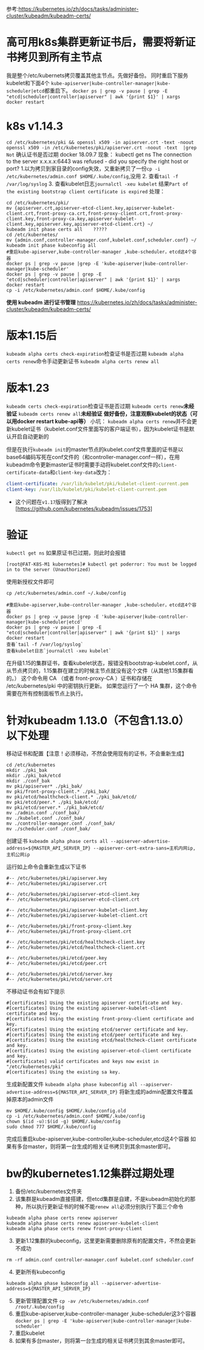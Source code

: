 参考:https://kubernetes.io/zh/docs/tasks/administer-cluster/kubeadm/kubeadm-certs/
# 高可用k8s集群更新证书后，需要将新证书拷贝到所有主节点
我是整个/etc/kubernets拷贝覆盖其他主节点。先做好备份。
同时重启下服务kubelet和下面4个
`kube-apiserver|kube-controller-manager|kube-scheduler|etcd`都重启下。
`docker ps | grep -v pause | grep -E "etcd|scheduler|controller|apiserver" | awk '{print $1}' | xargs docker restart`

# **k8s v1.14.3**
`cd /etc/kubernetes/pki && openssl x509 -in apiserver.crt -text -noout` 
`openssl x509 -in /etc/kubernetes/pki/apiserver.crt -noout -text  |grep Not`
确认证书是否过期
docker 18.09.7
现象：
kubectl get ns
The connection to the server x.x.x.x:6443 was refused - did you specify the right host or port?
1.以为拷贝到家目录的config失效，又重新拷贝了一份`cp -i /etc/kubernetes/admin.conf $HOME/.kube/config`,没用
2. 查看`tail -f /var/log/syslog`
3. 查看kubelet日志`journalctl -xeu kubelet`
结果`Part of the existing bootstrap client certificate is expired`
处理：
```
cd /etc/kubernetes/pki/
mv {apiserver.crt,apiserver-etcd-client.key,apiserver-kubelet-client.crt,front-proxy-ca.crt,front-proxy-client.crt,front-proxy-client.key,front-proxy-ca.key,apiserver-kubelet-client.key,apiserver.key,apiserver-etcd-client.crt} ~/
kubeadm init phase certs all    ?????
cd /etc/kubernetes/
mv {admin.conf,controller-manager.conf,kubelet.conf,scheduler.conf} ~/
kubeadm init phase kubeconfig all
#重启kube-apiserver,kube-controller-manager ,kube-scheduler，etcd这4个容器
docker ps | grep -v pause |grep -E 'kube-apiserver|kube-controller-manager|kube-scheduler'
docker ps | grep -v pause | grep -E "etcd|scheduler|controller|apiserver" | awk '{print $1}' | xargs docker restart
cp -i /etc/kubernetes/admin.conf $HOME/.kube/config
```
**使用 kubeadm 进行证书管理**
https://kubernetes.io/zh/docs/tasks/administer-cluster/kubeadm/kubeadm-certs/
# **版本1.15后**
`kubeadm alpha certs check-expiration`检查证书是否过期
`kubeadm alpha certs renew`命令手动更新证书
`kubeadm alpha certs renew all`
# **版本1.23**
`kubeadm certs check-expiration`检查证书是否过期
`kubeadm certs renew`**未经验证**
`kubeadm certs renew all`**未经验证**
**做好备份，注意观察kubelet的状态（可以用docker restart kube-api等）**
小坑：
`kubeadm alpha certs renew`并不会更新kubelet证书（kubelet.conf文件里面写的客户端证书），因为kubelet证书是默认开启自动更新的

但是在执行`kubeadm init`的master节点的kubelet.conf文件里面的证书是以base64编码写死在conf文件的（和controller-manager.conf一样），在用kubeadm命令更新master证书时需要手动将kubelet.conf文件的`client-certificate-data`和`client-key-data`改为：

~~~yaml
client-certificate: /var/lib/kubelet/pki/kubelet-client-current.pem
client-key: /var/lib/kubelet/pki/kubelet-client-current.pem
~~~
* 这个问题在`v1.17`版得到了解决[https://github.com/kubernetes/kubeadm/issues/1753]
# 验证
`kubectl get ns`
如果原证书已过期，则此时会报错

~~~
[root@FAT-K8S-M1 kubernetes]# kubectl get poderror: You must be logged in to the server (Unauthorized)
~~~

使用新授权文件即可

~~~
cp /etc/kubernetes/admin.conf ~/.kube/config
~~~
~~~
#重启kube-apiserver,kube-controller-manager ,kube-scheduler，etcd这4个容器
docker ps | grep -v pause |grep -E 'kube-apiserver|kube-controller-manager|kube-scheduler|etcd'
docker ps | grep -v pause | grep -E "etcd|scheduler|controller|apiserver" | awk '{print $1}' | xargs docker restart
查看`tail -f /var/log/syslog`
查看kubelet日志`journalctl -xeu kubelet`
~~~

在升级1.15的集群证书，查看kubelet状态，报错没有bootstrap-kubelet.conf，从从节点拷贝的，1.15集群在建立的时候主节点就没有这个文件（从其他1.15集群看的。）
这个命令用 CA （或者 front-proxy-CA ）证书和存储在 /etc/kubernetes/pki 中的密钥执行更新。
如果您运行了一个 HA 集群，这个命令需要在所有控制面板节点上执行。

# **针对kubeadm 1.13.0（不包含1.13.0） 以下处理**
移动证书和配置【注意！必须移动，不然会使用现有的证书，不会重新生成】
```
cd /etc/kubernetes
mkdir ./pki_bak
mkdir ./pki_bak/etcd
mkdir ./conf_bak
mv pki/apiserver* ./pki_bak/
mv pki/front-proxy-client.* ./pki_bak/
mv pki/etcd/healthcheck-client.* ./pki_bak/etcd/
mv pki/etcd/peer.* ./pki_bak/etcd/
mv pki/etcd/server.* ./pki_bak/etcd/
mv ./admin.conf ./conf_bak/
mv ./kubelet.conf ./conf_bak/
mv ./controller-manager.conf ./conf_bak/
mv ./scheduler.conf ./conf_bak/
```
创建证书
`kubeadm alpha phase certs all --apiserver-advertise-address=${MASTER_API_SERVER_IP} --apiserver-cert-extra-sans=主机内网ip,主机公网ip`

运行如上命令会重新生成以下证书
```
#-- /etc/kubernetes/pki/apiserver.key
#-- /etc/kubernetes/pki/apiserver.crt

#-- /etc/kubernetes/pki/apiserver-etcd-client.key
#-- /etc/kubernetes/pki/apiserver-etcd-client.crt

#-- /etc/kubernetes/pki/apiserver-kubelet-client.key
#-- /etc/kubernetes/pki/apiserver-kubelet-client.crt

#-- /etc/kubernetes/pki/front-proxy-client.key
#-- /etc/kubernetes/pki/front-proxy-client.crt

#-- /etc/kubernetes/pki/etcd/healthcheck-client.key
#-- /etc/kubernetes/pki/etcd/healthcheck-client.crt

#-- /etc/kubernetes/pki/etcd/peer.key
#-- /etc/kubernetes/pki/etcd/peer.crt

#-- /etc/kubernetes/pki/etcd/server.key
#-- /etc/kubernetes/pki/etcd/server.crt
```
不移动证书会有如下提示
```
#[certificates] Using the existing apiserver certificate and key.
#[certificates] Using the existing apiserver-kubelet-client certificate and key.
#[certificates] Using the existing front-proxy-client certificate and key.
#[certificates] Using the existing etcd/server certificate and key.
#[certificates] Using the existing etcd/peer certificate and key.
#[certificates] Using the existing etcd/healthcheck-client certificate and key.
#[certificates] Using the existing apiserver-etcd-client certificate and key.
#[certificates] valid certificates and keys now exist in "/etc/kubernetes/pki"
#[certificates] Using the existing sa key.
```
生成新配置文件
`kubeadm alpha phase kubeconfig all --apiserver-advertise-address=${MASTER_API_SERVER_IP}`
将新生成的admin配置文件覆盖掉原本的admin文件
```
mv $HOME/.kube/config $HOME/.kube/config.old
cp -i /etc/kubernetes/admin.conf $HOME/.kube/config
chown $(id -u):$(id -g) $HOME/.kube/config
sudo chmod 777 $HOME/.kube/config
```
完成后重启kube-apiserver,kube-controller,kube-scheduler,etcd这4个容器
如果有多台master，则将第一台生成的相关证书拷贝到其余master即可。
# **bw的kubernetes1.12集群过期处理**
1. 备份/etc/kubernetes文件夹
2. 该集群是kubeadm直接搭建，但etcd集群是自建，不是kubeadm初始化的那种，所以执行更新证书的时候不能`renew all`必须分别执行下面三个命令
```
kubeadm alpha phase certs renew apiserver
kubeadm alpha phase certs renew apiserver-kubelet-client
kubeadm alpha phase certs renew front-proxy-client
```
3. 更新1.12集群的kubeconfig，这里更新需要删除原有的配置文件，不然会更新不成功
```
rm -rf admin.conf controller-manager.conf kubelet.conf scheduler.conf
```
4. 更新所有kubeconfig
```
kubeadm alpha phase kubeconfig all --apiserver-advertise-address=${MASTER_API_SERVER_IP}
```
5. 更新管理配置文件
`cp -av /etc/kubernetes/admin.conf /root/.kube/config`
6. 重启kube-apiserver,kube-controller-manager ,kube-scheduler这3个容器
`docker ps | grep -E 'kube-apiserver|kube-controller-manager|kube-scheduler'`
7. 重启kubelet
8. 如果有多台master，则将第一台生成的相关证书拷贝到其余master即可。